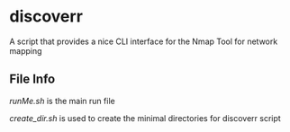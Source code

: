 # discoverr
A script that provides a nice CLI interface for the Nmap Tool for network mapping


## File Info
*runMe.sh* is the main run file

*create_dir.sh* is used to create the minimal directories for discoverr script
